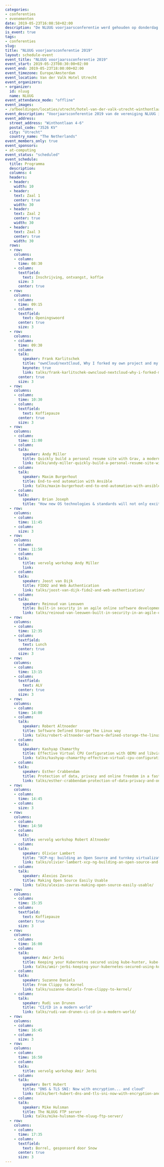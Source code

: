 ```yaml
---
categories:
- conferenties
- evenementen
date: 2019-05-23T16:08:58+02:00
description: "De NLUUG voorjaarsconferentie werd gehouden op donderdag 23 mei 2019 in het Van der Valk Hotel Utrecht."
is_event: true
tags:
- conferenties
slug:
title: "NLUUG voorjaarsconferentie 2019"
layout: schedule-event
event_title: "NLUUG voorjaarssconferentie 2019"
event_start: 2019-05-23T08:30:00+02:00
event_end: 2019-05-23T18:00:00+02:00
event_timezone: Europe/Amsterdam
event_location: Van der Valk Hotel Utrecht
event_organizers:
- organizer:
  id: nluug
  name: NLUUG
event_attendance_mode: "offline"
event_images:
- /afbeeldingen/locaties/utrecht/hotel-van-der-valk-utrecht-winthontlaan.jpg
event_description: "Voorjaarsconferentie 2019 van de vereniging NLUUG in het Van der Valk Hotel te Utrecht"
event_address:
  street_address: "Winthontlaan 4-6"
  postal_code: "3526 KV"
  city: "Utrecht"
  country_name: "The Netherlands"
event_members_only: true
event_sponsors:
- at-computing
event_status: "scheduled"
event_schedule:
  title: Programma
  description:
  columns: 4
  headers:
  - header:
    width: 10
  - header:
    text: Zaal 1
    center: true
    width: 30
  - header:
    text: Zaal 2
    center: true
    width: 30
  - header:
    text: Zaal 3
    center: true
    width: 30
  rows:
  - row:
    columns:
    - column:
      time: 08:30
    - column:
      textfield:
        text: Inschrijving, ontvangst, koffie
      size: 3
      center: true
  - row:
    columns:
    - column:
      time: 09:15
    - column:
      textfield:
        text: Openingswoord
      center: true
      size: 3
  - row:
    columns:
    - column:
      time: 09:30
    - column:
      talk:
        speaker: Frank Karlitschek
        title: "ownCloud/nextCloud, Why I forked my own project and my own company"
        keynote: true
        link: talks/frank-karlitschek-owncloud-nextcloud-why-i-forked-my-own-project-and-my-own-company/
      center: true
      size: 3
  - row:
    columns:
    - column:
      time: 10:30
    - column:
      textfield:
        text: Koffiepauze
      center: true
      size: 3
  - row:
    columns:
    - column:
      time: 11:00
    - column:
      talk:
        speaker: Andy Miller
        title: Quickly build a personal resume site with Grav, a modern flat-file open source CMS
        link: talks/andy-miller-quickly-build-a-personal-resume-site-with-grav-a-modern-flat-file-open-source-cms/
    - column:
      talk:
        speaker: Maxim Burgerhout
        title: End-to-end automation with Ansible
        link: talks/maxim-burgerhout-end-to-end-automation-with-ansible/
    - column:
      talk:
        speaker: Brian Joseph
        title: "How new OS technologies & standards will not only excite admins... but users as well"
  - row:
    columns:
    - column:
      time: 11:45
    - column:
      size: 3
  - row:
    columns:
    - column:
      time: 11:50
    - column:
      talk:
        title: vervolg workshop Andy Miller
        link:
    - column:
      talk:
        speaker: Joost van Dijk
        title: FIDO2 and Web Authentication
        link: talks/joost-van-dijk-fido2-and-web-authentication/
    - column:
      talk:
        speaker: Reinoud van Leeuwen
        title: Built-in security in an agile online software development environment
        link: talks/reinoud-van-leeuwen-built-in-security-in-an-agile-online-software-development-environment/
  - row:
    columns:
    - column:
      time: 12:35
    - column:
      textfield:
        text: Lunch
      center: true
      size: 3
  - row:
    columns:
    - column:
      time: 13:15
    - column:
      textfield:
        text: ALV
      center: true
      size: 3
  - row:
    columns:
    - column:
      time: 14:00
    - column:
      talk:
        speaker: Robert Altnoeder
        title: Software Defined Storage the Linux way
        link: talks/robert-altnoeder-software-defined-storage-the-linux-way/
    - column:
      talk:
        speaker: Kashyap Chamarthy
        title: Effective Virtual CPU Configuration with QEMU and libvirt
        link: talks/kashyap-chamarthy-effective-virtual-cpu-configuration-with-qemu-and-libvirt/
    - column:
      talk:
        speaker: Esther Crabbendam
        title: Protection of data, privacy and online freedom in a fast changing world
        link: talks/esther-crabbendam-protection-of-data-privacy-and-online-freedom-in-a-fast-changing-world/
  - row:
    columns:
    - column:
      time: 14:45
    - column:
      size: 3
  - row:
    columns:
    - column:
      time: 14:50
    - column:
      talk:
        title: vervolg workshop Robert Altnoeder
    - column:
      talk:
        speaker: Olivier Lambert
        title: "XCP-ng: building an Open Source and turnkey virtualization platform"
        link: talks/olivier-lambert-xcp-ng-building-an-open-source-and-turnkey-virtualization-platform/
    - column:
      talk:
        speaker: Alexios Zavras
        title: Making Open Source Easily Usable
        link: talks/alexios-zavras-making-open-source-easily-usable/
  - row:
    columns:
    - column:
      time: 15:35
    - column:
      textfield:
        text: Koffiepauze
      center: true
      size: 3
  - row:
    columns:
    - column:
      time: 16:00
    - column:
      talk:
        speaker: Amir Jerbi
        title: Keeping your Kubernetes secured using kube-hunter, kube-bench and microscanner
        link: talks/amir-jerbi-keeping-your-kubernetes-secured-using-kube-hunter-kube-bench-and-microscanner-github/
    - column:
      talk:
        speaker: Suzanne Daniels
        title: From Clippy to Kernel
        link: talks/suzanne-daniels-from-clippy-to-kernel/
    - column:
      talk:
        speaker: Rudi van Drunen
        title: "CI/CD in a modern world"
        link: talks/rudi-van-drunen-ci-cd-in-a-modern-world/
  - row:
    columns:
    - column:
      time: 16:45
    - column:
      size: 3
  - row:
    columns:
    - column:
      time: 16:50
    - column:
      talk:
        title: vervolg workshop Amir Jerbi
    - column:
      talk:
        speaker: Bert Hubert
        title: "DNS & TLS SNI: Now with encryption... and cloud"
        link: talks/bert-hubert-dns-and-tls-sni-now-with-encryption-and-cloud/
    - column:
      talk:
        speaker: Mike Hulsman
        title: The NLUUG FTP server
        link: talks/mike-hulsman-the-nluug-ftp-server/
  - row:
    columns:
    - column:
      time: 17:35
    - column:
      textfield:
        text: Borrel, gesponsord door Snow
      center: true
      size: 3
---
```

